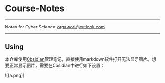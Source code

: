 # Course-Notes
---

Notes for Cyber Science.
orgaworl@outlook.com

---
## Using
本仓库使用[Obsidian](https://obsidian.md/)管理笔记，直接使用markdown软件打开无法显示图片。想要正常显示图片，需要在Obsidian中进行如下设置：

![[a.png]]


